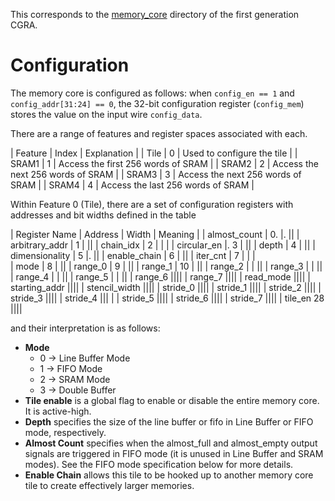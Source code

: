 This corresponds to the
[memory_core](https://github.com/StanfordAHA/CGRAGenerator/tree/master/hardware/generator_z/memory_core)
directory of the first generation CGRA.

# Configuration
The memory core is configured as follows: when `config_en == 1` and
`config_addr[31:24] == 0`, the 32-bit configuration register (`config_mem`)
stores the value on the input wire `config_data`.

There are a range of features and register spaces associated with each.

| Feature | Index | Explanation                |
| Tile    | 0     | Used to configure the tile |
| SRAM1    | 1     | Access the first 256 words of SRAM |
| SRAM2    | 2     | Access the next 256 words of SRAM |
| SRAM3    | 3     | Access the next 256 words of SRAM |
| SRAM4    | 4     | Access the last 256 words of SRAM |

Within Feature 0 (Tile), there are a set of configuration registers with 
addresses and bit widths defined in the table

| Register Name  | Address | Width | Meaning | 
| almost_count   |    0.   |.        ||
| arbitrary_addr |  1      |         ||
| chain_idx      |   2     |         | |
| circular_en    |.  3     |         ||
| depth          |   4     |         ||
| dimensionality |    5    |.        ||
| enable_chain   |    6    |         ||
| iter_cnt       |    7    |         | |    
| mode           |     8   |         ||
| range_0        |   9     |         ||
| range_1        |   10    |         ||
| range_2        |         |         ||
| range_3        |         |         ||
| range_4        |         |         ||
| range_5       |     | ||
| range_6 ||||
| range_7 ||||
| read_mode ||||
| starting_addr ||||
| stencil_width ||||
| stride_0 ||||
| stride_1 ||||
| stride_2 ||||
| stride_3 ||||
| stride_4 ||| |
| stride_5 ||||
| stride_6 ||||
| stride_7 ||||
| tile_en 28 ||||


and their interpretation is as follows:
* **Mode**
    * 0 → Line Buffer Mode
    * 1 → FIFO Mode
    * 2 → SRAM Mode
    * 3 → Double Buffer
* **Tile enable** is a global flag to enable or disable the entire memory core.
  It is active-high.
* **Depth** specifies the size of the line buffer or fifo in Line Buffer or
  FIFO mode, respectively.
* **Almost Count** specifies when the almost_full and almost_empty output
  signals are triggered in FIFO mode (it is unused in Line Buffer and SRAM
  modes). See the FIFO mode specification below for more details.
* **Enable Chain** allows this tile to be hooked up to another memory core tile
  to create effectively larger memories.
